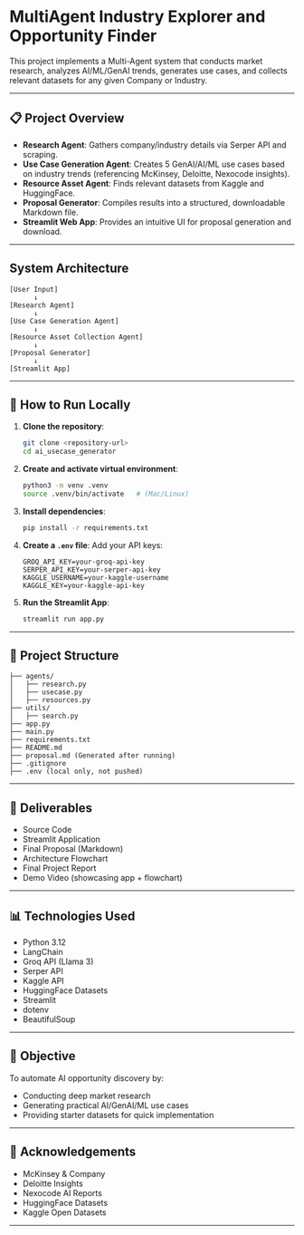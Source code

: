 
# MultiAgent Industry Explorer and Opportunity Finder

This project implements a Multi-Agent system that conducts market research, analyzes AI/ML/GenAI trends, generates use cases, and collects relevant datasets for any given Company or Industry.

---

## 📋 Project Overview

- **Research Agent**: Gathers company/industry details via Serper API and scraping.
- **Use Case Generation Agent**: Creates 5 GenAI/AI/ML use cases based on industry trends (referencing McKinsey, Deloitte, Nexocode insights).
- **Resource Asset Agent**: Finds relevant datasets from Kaggle and HuggingFace.
- **Proposal Generator**: Compiles results into a structured, downloadable Markdown file.
- **Streamlit Web App**: Provides an intuitive UI for proposal generation and download.

---

##  System Architecture

```text
[User Input]
      ↓
[Research Agent]
      ↓
[Use Case Generation Agent]
      ↓
[Resource Asset Collection Agent]
      ↓
[Proposal Generator]
      ↓
[Streamlit App]
```

---

## 🚀 How to Run Locally

1. **Clone the repository**:
   ```bash
   git clone <repository-url>
   cd ai_usecase_generator
   ```

2. **Create and activate virtual environment**:
   ```bash
   python3 -m venv .venv
   source .venv/bin/activate   # (Mac/Linux)
   ```

3. **Install dependencies**:
   ```bash
   pip install -r requirements.txt
   ```

4. **Create a `.env` file**:
   Add your API keys:
   ```dotenv
   GROQ_API_KEY=your-groq-api-key
   SERPER_API_KEY=your-serper-api-key
   KAGGLE_USERNAME=your-kaggle-username
   KAGGLE_KEY=your-kaggle-api-key
   ```

5. **Run the Streamlit App**:
   ```bash
   streamlit run app.py
   ```

---

## 📂 Project Structure

```text
├── agents/
│   ├── research.py
│   ├── usecase.py
│   ├── resources.py
├── utils/
│   ├── search.py
├── app.py
├── main.py
├── requirements.txt
├── README.md
├── proposal.md (Generated after running)
├── .gitignore
├── .env (local only, not pushed)
```

---

## 📄 Deliverables

- Source Code
- Streamlit Application
- Final Proposal (Markdown)
- Architecture Flowchart
- Final Project Report
- Demo Video (showcasing app + flowchart)

---

## 📊 Technologies Used

- Python 3.12
- LangChain
- Groq API (Llama 3)
- Serper API
- Kaggle API
- HuggingFace Datasets
- Streamlit
- dotenv
- BeautifulSoup

---

## 🎯 Objective

To automate AI opportunity discovery by:
- Conducting deep market research
- Generating practical AI/GenAI/ML use cases
- Providing starter datasets for quick implementation

---

## 🙌 Acknowledgements

- McKinsey & Company
- Deloitte Insights
- Nexocode AI Reports
- HuggingFace Datasets
- Kaggle Open Datasets

---
